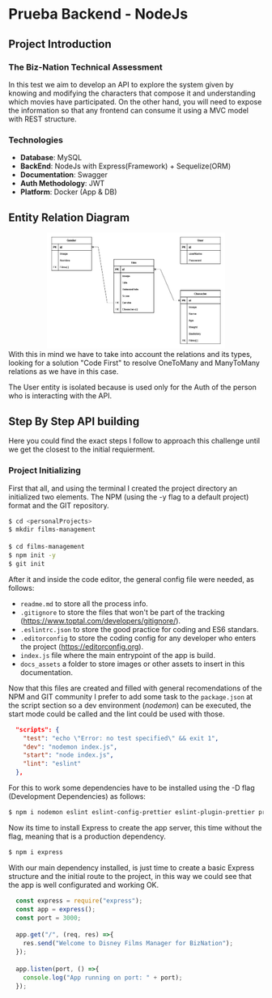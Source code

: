 # Prueba Backend - NodeJs
## Project Introduction
### The Biz-Nation Technical Assessment
In this test we aim to develop an API to explore the system given by knowing and modifying the characters that compose it and understanding which movies have participated. On the other hand, you will need to expose the information so that any frontend can consume it using a MVC model with REST structure.
### Technologies
- **Database**: MySQL
- **BackEnd**: NodeJs with Express(Framework) + Sequelize(ORM)
- **Documentation**: Swagger
- **Auth Methodology**: JWT
- **Platform**: Docker (App & DB)

## Entity Relation Diagram
<div style="width: 70%; margin: 0 auto;">
    <img src="./docs_assets/ER_Diagram.jpg" alt="Example Image" width="500" height="auto">
</div>
With this in mind we have to take into account the relations and its types, looking for a solution "Code First" to resolve OneToMany and ManyToMany relations as we have in this case.

The User entity is isolated because is used only for the Auth of the person who is interacting with the API.

## Step By Step API building
Here you could find the exact steps I follow to approach this challenge until we get the closest to the initial requierment.

### Project Initializing
First that all, and using the terminal I created the project directory an initialized two elements. The NPM (using the -y flag to a default project) format and the GIT repository.
``` bash
$ cd <personalProjects>
$ mkdir films-management

$ cd films-management
$ npm init -y
$ git init
```
After it and inside the code editor, the general config file were needed, as follows:
- `readme.md` to store all the process info.
- `.gitignore` to store the files that won't be part of the tracking (https://www.toptal.com/developers/gitignore/).
- `.eslintrc.json` to store the good practice for coding and ES6 standars.
- `.editorconfig` to store the coding config for any developer who enters the project (https://editorconfig.org).
- `index.js` file where the main entrypoint of the app is build.
- `docs_assets` a folder to store images or other assets to insert in this documentation.

Now that this files are created and filled with general recomendations of the NPM and GIT community I prefer to add some task to the `package.json` at the script section so a dev environment (*nodemon*) can be executed, the start mode could be called and the lint could be used with those.

``` json
  "scripts": {
    "test": "echo \"Error: no test specified\" && exit 1",
    "dev": "nodemon index.js",
    "start": "node index.js",
    "lint": "eslint"
  },
```
For this to work some dependencies have to be installed using the -D flag (Development Dependencies) as follows:
``` bash
$ npm i nodemon eslint eslint-config-prettier eslint-plugin-prettier prettier -D
```
Now its time to install Express to create the app server, this time without the flag, meaning that is a production dependency.
``` bash
$ npm i express
```
With our main dependency installed, is just time to create a basic Express structure and the initial route to the project, in this way we could see that the app is well configurated and working OK.
``` js
  const express = require("express");
  const app = express();
  const port = 3000;

  app.get("/", (req, res) =>{
    res.send("Welcome to Disney Films Manager for BizNation");
  });

  app.listen(port, () =>{
    console.log("App running on port: " + port);
  });
```
